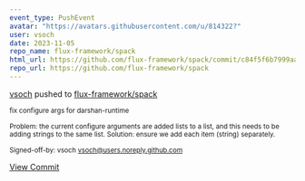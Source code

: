 ```yaml
---
event_type: PushEvent
avatar: "https://avatars.githubusercontent.com/u/814322?"
user: vsoch
date: 2023-11-05
repo_name: flux-framework/spack
html_url: https://github.com/flux-framework/spack/commit/c84f5f6b7999aa98c72af10819db651e670b6654
repo_url: https://github.com/flux-framework/spack
---
```


<a href='https://github.com/vsoch' target='_blank'>vsoch</a> pushed to <a href='https://github.com/flux-framework/spack' target='_blank'>flux-framework/spack</a>

<small>fix configure args for darshan-runtime

Problem: the current configure arguments are added lists to a list,
and this needs to be adding strings to the same list.
Solution: ensure we add each item (string) separately.

Signed-off-by: vsoch <vsoch@users.noreply.github.com></small>

<a href='https://github.com/flux-framework/spack/commit/c84f5f6b7999aa98c72af10819db651e670b6654' target='_blank'>View Commit</a>